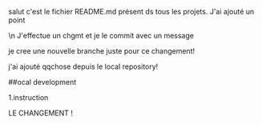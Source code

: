 salut c'est le fichier README.md présent ds tous les projets.
J'ai ajouté un point

\n J'effectue un chgmt et je le commit avec un message

je cree une nouvelle branche juste pour ce changement!

j'ai ajouté qqchose depuis le local repository!



##ocal development

1.instruction

LE CHANGEMENT !